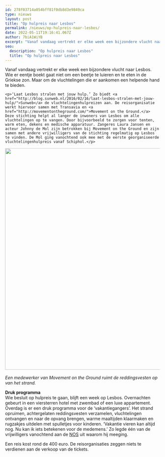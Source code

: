 ```yaml
---
id: 278f03714a054bff81f0db8d3e9849ca
type: nieuws
layout: post
title: "Op hulpreis naar Lesbos"
permalink: /nieuws/op-hulpreis-naar-lesbos/
date: 2022-05-11T19:16:41.067Z
author: 7biA1WiYB
excerpt: "Vanaf vandaag vertrekt er elke week een bijzondere vlucht naar Lesbos. Wie er eentje boekt gaat niet om een beetje te luieren en te eten in de Griekse zon. Maar om de vluchtelingen die er aankomen een helpende hand te bieden.  "
seo:
  description: "Op hulpreis naar Lesbos"
  title: "Op hulpreis naar Lesbos"
---
```

Vanaf vandaag vertrekt er elke week een bijzondere vlucht naar Lesbos. Wie er eentje boekt gaat niet om een beetje te luieren en te eten in de Griekse zon. Maar om de vluchtelingen die er aankomen een helpende hand te bieden.  

    <p>‘Laat Lesbos stralen met jouw hulp.’ Zo biedt <a href="http://blog.sunweb.nl/2016/02/16/laat-lesbos-stralen-met-jouw-hulp/">Sunweb</a> de vluchtelingenhulpreizen aan. De reisorganisatie werkt hiervoor samen met Transavia en <a href="http://movementontheground.com/">Movement on the Ground.</a> Deze stichting helpt al langer de inwoners van Lesbos om alle vluchtelingen op te vangen. Door bijvoorbeeld te zorgen voor tenten, warm eten, dekens en medische apparatuur. Zangeres Laura Jansen en acteur Johnny de Mol zijn betrokken bij Movement on the Ground en zijn samen met andere vrijwilligers van de stichting regelmatig op Lesbos te vinden. De Mol ging vanochtend ook mee met de eerste georganiseerde vluchtelingenhulpreis vanaf Schiphol.</p>
<p><div class="media media-element-container media-default"><div id="file-16268" class="file file-image file-image-jpeg">

        
  
  <div class="content">
    <img title="Movement On The Ground" height="718" width="960" class="media-element file-default" src="https://7dagen.netlify.app/sites/default/files/movement.jpg" alt="">  </div>

  
</div>
</div><br><em>Een medewerker van Movement on the Ground ruimt de reddingsvesten op van het strand.</em>
<p><strong>Druk programma</strong><br>Wie besluit op hulpreis te gaan, blijft een week op Lesbos. Overnachten gebeurt in een viersterren hotel met zwembad of een luxe appartement. Overdag is er een druk programma voor de ‘vakantiegangers’. Het strand opruimen, achtergelaten reddingsvesten verzamelen, vluchtelingen ontvangen en naar de opvang brengen, warme maaltijden klaarmaken en rugzakjes uitdelen met spulletjes voor kinderen. ‘Vakantie vieren kan altijd nog. Nu kan ik iets betekenen voor de medemens.’ Zo legde één van de vrijwilligers vanochtend aan de <a href="http://nos.nl/op3/artikel/2088392-eerste-vluchtelingenhulpvlucht-vertrekt-naar-lesbos.html">NOS</a> uit waarom hij meeging.</p>
<p>Een reis kost rond de 400 euro. De reisorganisaties zeggen niets te verdienen aan de verkoop van de tickets.</p>  
